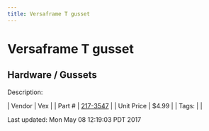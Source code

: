 ```yaml
---
title: Versaframe T gusset
---
```


# Versaframe T gusset
## Hardware / Gussets
Description: 	 

| Vendor | Vex | 
| Part # | [217-3547](http://www.vexrobotics.com/vexpro/versaframe/versaframegussetsandmounts.html) | 
| Unit Price | $4.99 | 
| Tags: |  | 

Last updated: Mon May 08 12:19:03 PDT 2017